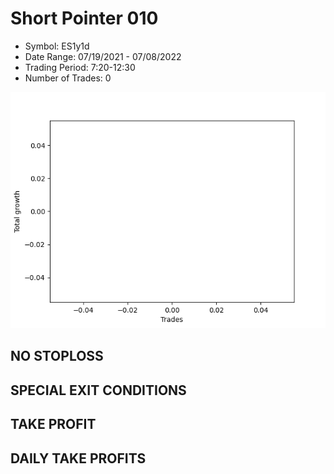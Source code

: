 # Short Pointer 010 
- Symbol: ES1y1d
- Date Range: 07/19/2021 - 07/08/2022
- Trading Period: 7:20-12:30
- Number of Trades: 0

![Plot](ShortPointer010ES1y1d.png)
## NO STOPLOSS









## SPECIAL EXIT CONDITIONS 


## TAKE PROFIT











## DAILY TAKE PROFITS





























